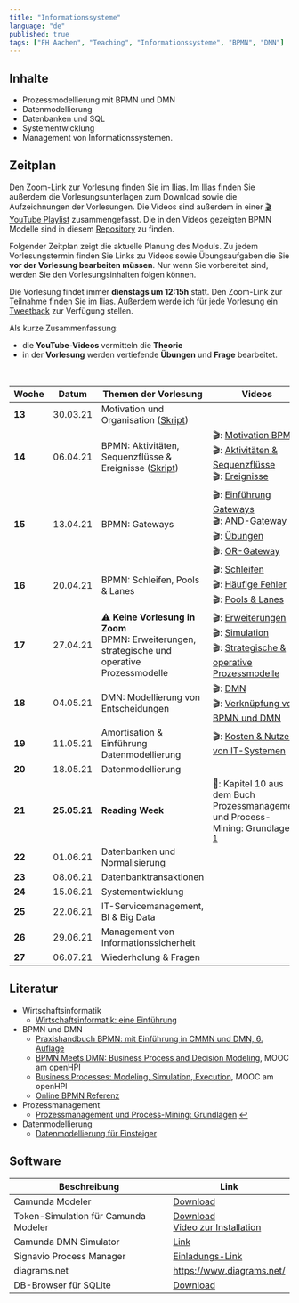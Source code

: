 ```yaml
---
title: "Informationssysteme"
language: "de"
published: true
tags: ["FH Aachen", "Teaching", "Informationssysteme", "BPMN", "DMN"]
---
```


## Inhalte

* Prozessmodellierung mit BPMN und DMN
* Datenmodellierung
* Datenbanken und SQL
* Systementwicklung
* Management von Informationssystemen.

## Zeitplan

Den Zoom-Link zur Vorlesung finden Sie im [Ilias](https://www.ili.fh-aachen.de/goto_elearning_crs_709545.html).
Im [Ilias](https://www.ili.fh-aachen.de/goto_elearning_crs_709545.html) finden Sie außerdem die Vorlesungsunterlagen zum Download sowie die Aufzeichnungen der Vorlesungen.
Die Videos sind außerdem in einer [🎬 YouTube Playlist](https://youtube.com/playlist?list=PLl09U8aTDcv1eIkxyPKNAKKmqPJR3RC0o)
zusammengefasst. Die in den Videos gezeigten BPMN Modelle sind in diesem [Repository](https://github.com/ceedee666/information_systems_lecture) zu finden. 

Folgender Zeitplan zeigt die aktuelle Planung des Moduls. Zu jedem Vorlesungstermin finden Sie Links zu Videos sowie 
Übungsaufgaben die Sie **vor der Vorlesung bearbeiten müssen**. Nur wenn Sie vorbereitet sind, werden Sie den Vorlesungsinhalten folgen können.

Die Vorlesung findet immer **dienstags um 12:15h** statt. Den Zoom-Link zur Teilnahme finden Sie im [Ilias](https://www.ili.fh-aachen.de/goto_elearning_crs_709545.html).
Außerdem werde ich für jede Vorlesung ein [Tweetback](https://tweedback.de) zur Verfügung stellen.

Als kurze Zusammenfassung:
* die **YouTube-Videos** vermitteln die **Theorie**
* in der **Vorlesung** werden vertiefende **Übungen** und **Frage** bearbeitet.

<br/>

| Woche   | Datum    | Themen der Vorlesung                       | Videos                                              | Aufgaben                       |
| ------- | -------- | ------------------------------------------ | --------------------------------------------------- | ------------------------------ |
| **13**  | 30.03.21 | Motivation und Organisation ([Skript](https://www.ili.fh-aachen.de/goto_elearning_file_709780_download.html))| |                  |
| **14**  | 06.04.21 | BPMN: Aktivitäten, Sequenzflüsse & Ereignisse ([Skript](https://www.ili.fh-aachen.de/goto_elearning_file_709781_download.html))| 🎬: [Motivation BPMN](https://youtu.be/UqvgfuY7DIQ) <br/> 🎬: [Aktivitäten & Sequenzflüsse](https://youtu.be/z4pWSXpN8Jo) <br/> 🎬: [Ereignisse](https://youtu.be/z4pWSXpN8Jo) |🛠: 2 und 3</br> ⁉️: [Quiz](https://quizizz.com/join?gc=55890834)|
| **15**  | 13.04.21 | BPMN: Gateways                             | 🎬: [Einführung Gateways](https://youtu.be/Ntb_IX7G97g) <br/> 🎬: [AND-Gateway](https://youtu.be/Ntb_IX7G97g) <br/> 🎬: [Übungen](https://youtu.be/fk_wNOJgHAY) <br/> 🎬: [OR-Gateway](https://youtu.be/gLGPpIxoi-o)| 🛠: 4 und 5.1<br/>  ⁉️: [Quiz](https://quizizz.com/join?gc=43472722) |
| **16**  | 20.04.21 | BPMN: Schleifen, Pools & Lanes             | 🎬: [Schleifen](https://youtu.be/ndgl-0da4NQ) <br/> 🎬: [Häufige Fehler](https://youtu.be/1fCD8Qrs_RU) <br/> 🎬: [Pools & Lanes](https://youtu.be/zxHxFI4oSuA) | 🛠: 6, 7, 8 und 9 <br/> ⁉️: [Quiz](https://quizizz.com/join?gc=32833290) |
| **17**  | 27.04.21 | ⚠️  **Keine Vorlesung in Zoom** <br/>BPMN: Erweiterungen, strategische und operative Prozessmodelle | 🎬: [Erweiterungen](https://youtu.be/spIondtFGFg) <br/> 🎬: [Simulation](https://youtu.be/t4jyoX6F74w) <br/> 🎬: [Strategische & operative Prozessmodelle](https://youtu.be/fKfe6COV8NE)| 🛠: 10, 11, 12 und 13 |
| **18**  | 04.05.21 | DMN: Modellierung von Entscheidungen       | 🎬: [DMN](https://youtu.be/FRACeoooLYE) <br/> 🎬: [Verknüpfung von BPMN und DMN](https://youtu.be/C2qJRej_-xs)| 🛠️: 1 und 2 vom Übungsblatt zu DMN <br/>⁉️: [Quiz](https://quizizz.com/join?gc=07049226)|
| **19**  | 11.05.21 | Amortisation & Einführung Datenmodellierung | 🎬: [Kosten & Nutzen von IT-Systemen](https://youtu.be/IseJ_oZjm4c) | 🛠️: Übung Amortisationsrechnung |
| **20**  | 18.05.21 | Datenmodellierung                          | | |
| **21**  | **25.05.21** | **Reading Week**                       | 📕: Kapitel 10 aus dem Buch Prozessmanagement und Process-Mining: Grundlagen. <sup id="a1">[1](#f1)</sup> | |
| **22**  | 01.06.21 | Datenbanken und Normalisierung             | | |
| **23**  | 08.06.21 | Datenbanktransaktionen                     | | |
| **24**  | 15.06.21 | Systementwicklung                          | | |
| **25**  | 22.06.21 | IT-Servicemanagement, BI & Big Data        | | |
| **26**  | 29.06.21 | Management von Informationssicherheit      | | | 
| **27**  | 06.07.21 | Wiederholung & Fragen                      | | | 


## Literatur

* Wirtschaftsinformatik
  * [Wirtschaftsinformatik: eine Einführung](https://www.pearson-studium.de/drm/reader/nu/code/lyxoqpaf3tbjefoc6rf36pwabg08godw)
* BPMN und DMN
  * [Praxishandbuch BPMN: mit Einführung in CMMN und DMN, 6. Auflage](https://www.hanser-kundencenter.de/fachbuch/artikel/9783446461123)
  * [BPMN Meets DMN: Business Process and Decision Modeling](https://open.hpi.de/courses/bpm2016/), MOOC am openHPI
  * [Business Processes: Modeling, Simulation, Execution](https://open.hpi.de/courses/bpm2019), MOOC am openHPI
  * [Online BPMN Referenz](https://camunda.com/bpmn/reference/)
* Prozessmanagement
  * [<b id="f1"></b> Prozessmanagement und Process-Mining: Grundlagen](https://www.degruyter.com/isbn/9783110500165) [↩](#a1)
* Datenmodellierung
  * [Datenmodellierung für Einsteiger](https://www.springer.com/de/book/9783658190699)


## Software

| Beschreibung | Link |
| ------------ | ------------ |
| Camunda Modeler | [Download](https://camunda.com/download/modeler/) |
| Token-Simulation für Camunda Modeler | [Download](https://github.com/bpmn-io/bpmn-js-token-simulation-plugin) <br/> [Video zur Installation](https://youtu.be/DVn-MwvQWNs)|
| Camunda DMN Simulator | [Link](https://consulting.camunda.com/dmn-simulator)|
| Signavio Process Manager | [Einladungs-Link](https://academic.signavio.com/p/register?link=23abdf2da412488b8a2b0a048827a472) |
| diagrams.net | https://www.diagrams.net/ |
| DB-Browser für SQLite | [Download](https://sqlitebrowser.org/) |

